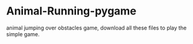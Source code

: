 # Animal-Running-pygame
animal jumping over obstacles game, download all these files to play the simple game.
